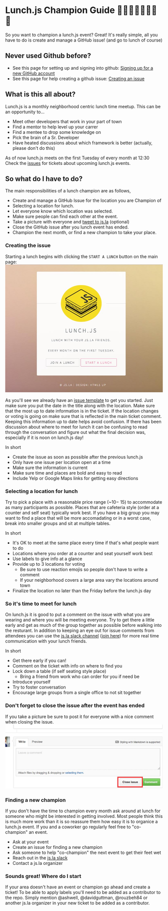 # Lunch.js Champion Guide 🍔🍟🌮🌯🍜🍎🌭🍕 
So you want to champion a lunch.js event? Great! It's really simple, all you have to do is create and manage a GitHub issue! (and go to lunch of course)

## Never used Github before?
* See this page for setting up and signing into github: [Signing up for a new GitHub account](https://help.github.com/articles/signing-up-for-a-new-github-account/)
* See this page for help creating a github issue:
[Creating an issue](https://help.github.com/articles/creating-an-issue/)


## What is this all about?
Lunch.js is a monthly neighborhood centric lunch time meetup. This can be an opportunity to...
* Meet other developers that work in your part of town
* Find a mentor to help level up your carrer
* Find a mentee to drop some knowledge on
* Pick the brain of a Sr. Developer
* Have heated discussions about which framework is better (actually, please don't do this)


As of now lunch.js meets on the first Tuesday of every month at 12:30
Check the [issues](https://github.com/jsla/lunch.js/issues) for tickets about upcoming lunch.js events.


## So what do I have to do?
The main responsibilities of a lunch champion are as follows,

* Create and manage a GitHub Issue for the location you are Champion of
* Selecting a location for lunch.
* Let everyone know which location was selected.
* Make sure people can find each other at the event.
* Take a picture with everyone and [tweet to js.la](https://twitter.com/jsdotla) (optional)
* Close the GitHub issue after you lunch event has ended.
* Champion the next month, or find a new champion to take your place.


### Creating the issue
Starting a lunch begins with clicking the `START A LUNCH` button on the
main page:
![Start a Lunch](img/start_a_lunch.jpg)

As you'll see we already have an [issue template](./ISSUE_TEMPLATE.md) to get you started.
Just make sure you put the date in the title along with the location. Make sure that the
most up to date information is in the ticket. If the location changes or voting is going on
make sure that is reflected in the main ticket comment. Keeping this information up to date
helps avoid confusion. If there has been discussion about where to meet for lunch it can
be confusing to read through the conversation and figure out what the final decision was, 
especially if it is noon on lunch.js day!

In short
* Create the issue as soon as possible after the previous lunch.js
* Only have one issue per location open at a time
* Make sure the information is current
* Make sure time and places are bold and easy to read
* Include Yelp or Google Maps links for getting easy directions

### Selecting a location for lunch
Try to pick a place with a reasonable price range (~$10 - ~$15) to accommodate as
many participants as possible. Places that are cafeteria style (order at a counter and self seat) typically work best. If you have a big group you may want to find a place that will be more accomadating or in a worst case, break into smaller groups and sit at multiple tables.

In short
* It's OK to meet at the same place every time if that's what people want to do
* Locations where you order at a counter and seat yourself work best
* Use labels to give info at a glance
* Provide up to 3 locations for voting
  * Be sure to use reaction emojis so people don't have to write a comment
  * If your neighborhood covers a large area vary the locations around town
* Finalize the location no later than the Friday before the lunch.js day


### So it's time to meet for lunch
On lunch.js it is good to put a comment on the issue with what you are wearing and where you will be meeting everyone. Try to get there a little early and get as much of the group together as possible before walking into the resturant. In addition to keeping an eye out for issue comments from attendees you can use the [js.la slack channel](https://jsla.slack.com/) ([join here](https://js.la/slack)) for more real time communication with your lunch friends.

In short
* Get there early if you can!
* Comment on the ticket with info on where to find you
* Lock down a table (if self seating style place)
  * Bring a friend from work who can order for you if need be
* Introduce yourself
* Try to foster conversation
* Encourage large groups from a single office to not sit together

### Don't forget to close the issue after the event has ended
If you take a picture be sure to post it for everyone with a nice comment when closing the issue.
![Close a Lunch](img/close_a_lunch.jpg)


### Finding a new champion
If you don't have the time to champion every month ask around at lunch for someone who might be interested in getting involved. Most people think this is much more work than it is so reassure them how easy it is to organice a lunch.js event. If you and a coworker go regularly feel free to "co-champion" an event. 

* Ask at your event
* Create an issue for finding a new champion
* Ask someone to help "co-champion" the next event to get their feet wet
* Reach out in the [js.la slack](http://jsla.slack.com)
* Contact a js.la organizer



### Sounds great! Where do I start
If your area doesn't have an event or champion go ahead and create a ticket!
To be able to apply labels you'll need to be added as a contributor to the repo.
Simply mention @ashwell, @davidguttman, @rouzbeh84 or another js.la organizer in your new ticket to be added as a contributor.
